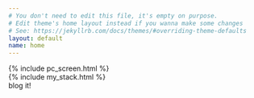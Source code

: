 ```yaml
---
# You don't need to edit this file, it's empty on purpose.
# Edit theme's home layout instead if you wanna make some changes
# See: https://jekyllrb.com/docs/themes/#overriding-theme-defaults
layout: default
name: home
---
```

<div class="bg-img"></div>
<main class="home">
  <section class="screen-wrapper">
    {% include pc_screen.html %}
  </section>

  <div class="bottom-page-wrapper">
    {% include my_stack.html %}
    <div class="blog">blog it!</div>
  </div>
  <!-- <div class="blog">blog</div> -->
</main>
<!-- 
<div>Icons made by <a href="http://www.freepik.com" title="Freepik">Freepik</a> from <a href="https://www.flaticon.com/" title="Flaticon">www.flaticon.com</a> is licensed by <a href="http://creativecommons.org/licenses/by/3.0/" title="Creative Commons BY 3.0" target="_blank">CC 3.0 BY</a></div> -->
